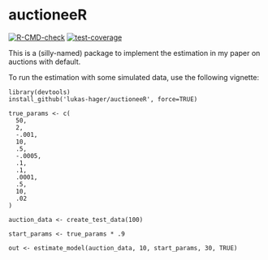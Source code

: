 # **auctioneeR**

[![R-CMD-check](https://github.com/lukas-hager/auctioneeR/actions/workflows/R-CMD-check.yaml/badge.svg)](https://github.com/lukas-hager/auctioneeR/actions/workflows/R-CMD-check.yaml) [![test-coverage](https://github.com/lukas-hager/auctioneeR/actions/workflows/test-coverage.yaml/badge.svg)](https://github.com/lukas-hager/auctioneeR/actions/workflows/test-coverage.yaml)

This is a (silly-named) package to implement the estimation in my paper on auctions with default.

To run the estimation with some simulated data, use the following vignette:

```
library(devtools)
install_github('lukas-hager/auctioneeR', force=TRUE)

true_params <- c(
  50,
  2,
  -.001,
  10,
  .5,
  -.0005,
  .1,
  .1,
  .0001,
  .5,
  10,
  .02
)

auction_data <- create_test_data(100)

start_params <- true_params * .9

out <- estimate_model(auction_data, 10, start_params, 30, TRUE)
```
